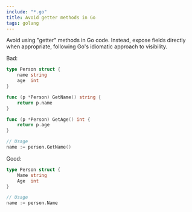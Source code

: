 ```yaml
---
include: "*.go"
title: Avoid getter methods in Go
tags: golang
---
```


Avoid using "getter" methods in Go code. Instead, expose fields directly when appropriate, following Go's idiomatic approach to visibility.

Bad:

```go
type Person struct {
    name string
    age  int
}

func (p *Person) GetName() string {
    return p.name
}

func (p *Person) GetAge() int {
    return p.age
}

// Usage
name := person.GetName()
```

Good:

```go
type Person struct {
    Name string
    Age  int
}

// Usage
name := person.Name
```
